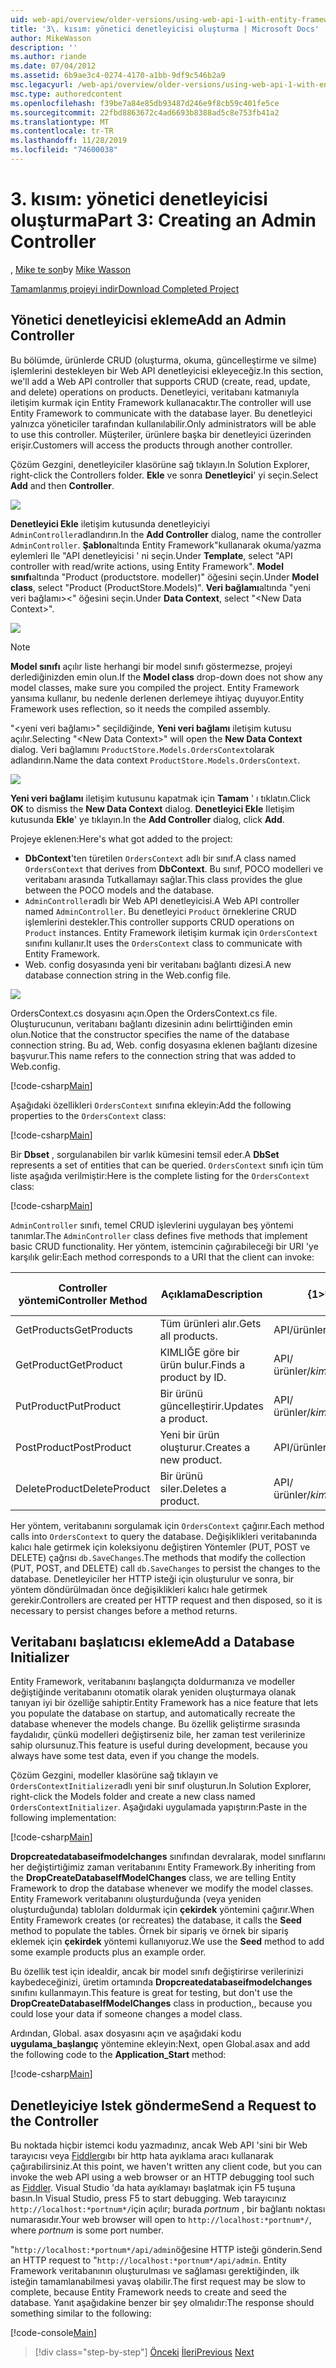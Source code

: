 ```yaml
---
uid: web-api/overview/older-versions/using-web-api-1-with-entity-framework-5/using-web-api-with-entity-framework-part-3
title: '3\. kısım: yönetici denetleyicisi oluşturma | Microsoft Docs'
author: MikeWasson
description: ''
ms.author: riande
ms.date: 07/04/2012
ms.assetid: 6b9ae3c4-0274-4170-a1bb-9df9c546b2a9
msc.legacyurl: /web-api/overview/older-versions/using-web-api-1-with-entity-framework-5/using-web-api-with-entity-framework-part-3
msc.type: authoredcontent
ms.openlocfilehash: f39be7a84e85db93487d246e9f8cb59c401fe5ce
ms.sourcegitcommit: 22fbd8863672c4ad6693b8388ad5c8e753fb41a2
ms.translationtype: MT
ms.contentlocale: tr-TR
ms.lasthandoff: 11/28/2019
ms.locfileid: "74600038"
---
```

# <a name="part-3-creating-an-admin-controller"></a><span data-ttu-id="ddb8c-102">3\. kısım: yönetici denetleyicisi oluşturma</span><span class="sxs-lookup"><span data-stu-id="ddb8c-102">Part 3: Creating an Admin Controller</span></span>

<span data-ttu-id="ddb8c-103">, [Mike te son](https://github.com/MikeWasson)</span><span class="sxs-lookup"><span data-stu-id="ddb8c-103">by [Mike Wasson](https://github.com/MikeWasson)</span></span>

[<span data-ttu-id="ddb8c-104">Tamamlanmış projeyi indir</span><span class="sxs-lookup"><span data-stu-id="ddb8c-104">Download Completed Project</span></span>](https://code.msdn.microsoft.com/ASP-NET-Web-API-with-afa30545)

## <a name="add-an-admin-controller"></a><span data-ttu-id="ddb8c-105">Yönetici denetleyicisi ekleme</span><span class="sxs-lookup"><span data-stu-id="ddb8c-105">Add an Admin Controller</span></span>

<span data-ttu-id="ddb8c-106">Bu bölümde, ürünlerde CRUD (oluşturma, okuma, güncelleştirme ve silme) işlemlerini destekleyen bir Web API denetleyicisi ekleyeceğiz.</span><span class="sxs-lookup"><span data-stu-id="ddb8c-106">In this section, we'll add a Web API controller that supports CRUD (create, read, update, and delete) operations on products.</span></span> <span data-ttu-id="ddb8c-107">Denetleyici, veritabanı katmanıyla iletişim kurmak için Entity Framework kullanacaktır.</span><span class="sxs-lookup"><span data-stu-id="ddb8c-107">The controller will use Entity Framework to communicate with the database layer.</span></span> <span data-ttu-id="ddb8c-108">Bu denetleyici yalnızca yöneticiler tarafından kullanılabilir.</span><span class="sxs-lookup"><span data-stu-id="ddb8c-108">Only administrators will be able to use this controller.</span></span> <span data-ttu-id="ddb8c-109">Müşteriler, ürünlere başka bir denetleyici üzerinden erişir.</span><span class="sxs-lookup"><span data-stu-id="ddb8c-109">Customers will access the products through another controller.</span></span>

<span data-ttu-id="ddb8c-110">Çözüm Gezgini, denetleyiciler klasörüne sağ tıklayın.</span><span class="sxs-lookup"><span data-stu-id="ddb8c-110">In Solution Explorer, right-click the Controllers folder.</span></span> <span data-ttu-id="ddb8c-111">**Ekle** ve sonra **Denetleyici**' yi seçin.</span><span class="sxs-lookup"><span data-stu-id="ddb8c-111">Select **Add** and then **Controller**.</span></span>

![](using-web-api-with-entity-framework-part-3/_static/image1.png)

<span data-ttu-id="ddb8c-112">**Denetleyici Ekle** iletişim kutusunda denetleyiciyi `AdminController`adlandırın.</span><span class="sxs-lookup"><span data-stu-id="ddb8c-112">In the **Add Controller** dialog, name the controller `AdminController`.</span></span> <span data-ttu-id="ddb8c-113">**Şablon**altında Entity Framework&quot;kullanarak okuma/yazma eylemleri Ile &quot;API denetleyicisi ' ni seçin.</span><span class="sxs-lookup"><span data-stu-id="ddb8c-113">Under **Template**, select &quot;API controller with read/write actions, using Entity Framework&quot;.</span></span> <span data-ttu-id="ddb8c-114">**Model sınıfı**altında "Product (productstore. modeller)" öğesini seçin.</span><span class="sxs-lookup"><span data-stu-id="ddb8c-114">Under **Model class**, select "Product (ProductStore.Models)".</span></span> <span data-ttu-id="ddb8c-115">**Veri bağlamı**altında "yeni veri bağlamı&gt;&lt;" öğesini seçin.</span><span class="sxs-lookup"><span data-stu-id="ddb8c-115">Under **Data Context**, select "&lt;New Data Context&gt;".</span></span>

![](using-web-api-with-entity-framework-part-3/_static/image2.png)

> [!NOTE]
> <span data-ttu-id="ddb8c-116">**Model sınıfı** açılır liste herhangi bir model sınıfı göstermezse, projeyi derlediğinizden emin olun.</span><span class="sxs-lookup"><span data-stu-id="ddb8c-116">If the **Model class** drop-down does not show any model classes, make sure you compiled the project.</span></span> <span data-ttu-id="ddb8c-117">Entity Framework yansıma kullanır, bu nedenle derlenen derlemeye ihtiyaç duyuyor.</span><span class="sxs-lookup"><span data-stu-id="ddb8c-117">Entity Framework uses reflection, so it needs the compiled assembly.</span></span>

<span data-ttu-id="ddb8c-118">"&lt;yeni veri bağlamı&gt;" seçildiğinde, **Yeni veri bağlamı** iletişim kutusu açılır.</span><span class="sxs-lookup"><span data-stu-id="ddb8c-118">Selecting "&lt;New Data Context&gt;" will open the **New Data Context** dialog.</span></span> <span data-ttu-id="ddb8c-119">Veri bağlamını `ProductStore.Models.OrdersContext`olarak adlandırın.</span><span class="sxs-lookup"><span data-stu-id="ddb8c-119">Name the data context `ProductStore.Models.OrdersContext`.</span></span>

![](using-web-api-with-entity-framework-part-3/_static/image3.png)

<span data-ttu-id="ddb8c-120">**Yeni veri bağlamı** iletişim kutusunu kapatmak için **Tamam** ' ı tıklatın.</span><span class="sxs-lookup"><span data-stu-id="ddb8c-120">Click **OK** to dismiss the **New Data Context** dialog.</span></span> <span data-ttu-id="ddb8c-121">**Denetleyici Ekle** Iletişim kutusunda **Ekle**' ye tıklayın.</span><span class="sxs-lookup"><span data-stu-id="ddb8c-121">In the **Add Controller** dialog, click **Add**.</span></span>

<span data-ttu-id="ddb8c-122">Projeye eklenen:</span><span class="sxs-lookup"><span data-stu-id="ddb8c-122">Here's what got added to the project:</span></span>

- <span data-ttu-id="ddb8c-123">**DbContext**'ten türetilen `OrdersContext` adlı bir sınıf.</span><span class="sxs-lookup"><span data-stu-id="ddb8c-123">A class named `OrdersContext` that derives from **DbContext**.</span></span> <span data-ttu-id="ddb8c-124">Bu sınıf, POCO modelleri ve veritabanı arasında Tutkallamayı sağlar.</span><span class="sxs-lookup"><span data-stu-id="ddb8c-124">This class provides the glue between the POCO models and the database.</span></span>
- <span data-ttu-id="ddb8c-125">`AdminController`adlı bir Web API denetleyicisi.</span><span class="sxs-lookup"><span data-stu-id="ddb8c-125">A Web API controller named `AdminController`.</span></span> <span data-ttu-id="ddb8c-126">Bu denetleyici `Product` örneklerine CRUD işlemlerini destekler.</span><span class="sxs-lookup"><span data-stu-id="ddb8c-126">This controller supports CRUD operations on `Product` instances.</span></span> <span data-ttu-id="ddb8c-127">Entity Framework iletişim kurmak için `OrdersContext` sınıfını kullanır.</span><span class="sxs-lookup"><span data-stu-id="ddb8c-127">It uses the `OrdersContext` class to communicate with Entity Framework.</span></span>
- <span data-ttu-id="ddb8c-128">Web. config dosyasında yeni bir veritabanı bağlantı dizesi.</span><span class="sxs-lookup"><span data-stu-id="ddb8c-128">A new database connection string in the Web.config file.</span></span>

![](using-web-api-with-entity-framework-part-3/_static/image4.png)

<span data-ttu-id="ddb8c-129">OrdersContext.cs dosyasını açın.</span><span class="sxs-lookup"><span data-stu-id="ddb8c-129">Open the OrdersContext.cs file.</span></span> <span data-ttu-id="ddb8c-130">Oluşturucunun, veritabanı bağlantı dizesinin adını belirttiğinden emin olun.</span><span class="sxs-lookup"><span data-stu-id="ddb8c-130">Notice that the constructor specifies the name of the database connection string.</span></span> <span data-ttu-id="ddb8c-131">Bu ad, Web. config dosyasına eklenen bağlantı dizesine başvurur.</span><span class="sxs-lookup"><span data-stu-id="ddb8c-131">This name refers to the connection string that was added to Web.config.</span></span>

[!code-csharp[Main](using-web-api-with-entity-framework-part-3/samples/sample1.cs)]

<span data-ttu-id="ddb8c-132">Aşağıdaki özellikleri `OrdersContext` sınıfına ekleyin:</span><span class="sxs-lookup"><span data-stu-id="ddb8c-132">Add the following properties to the `OrdersContext` class:</span></span>

[!code-csharp[Main](using-web-api-with-entity-framework-part-3/samples/sample2.cs)]

<span data-ttu-id="ddb8c-133">Bir **Dbset** , sorgulanabilen bir varlık kümesini temsil eder.</span><span class="sxs-lookup"><span data-stu-id="ddb8c-133">A **DbSet** represents a set of entities that can be queried.</span></span> <span data-ttu-id="ddb8c-134">`OrdersContext` sınıfı için tüm liste aşağıda verilmiştir:</span><span class="sxs-lookup"><span data-stu-id="ddb8c-134">Here is the complete listing for the `OrdersContext` class:</span></span>

[!code-csharp[Main](using-web-api-with-entity-framework-part-3/samples/sample3.cs)]

<span data-ttu-id="ddb8c-135">`AdminController` sınıfı, temel CRUD işlevlerini uygulayan beş yöntemi tanımlar.</span><span class="sxs-lookup"><span data-stu-id="ddb8c-135">The `AdminController` class defines five methods that implement basic CRUD functionality.</span></span> <span data-ttu-id="ddb8c-136">Her yöntem, istemcinin çağırabileceği bir URI 'ye karşılık gelir:</span><span class="sxs-lookup"><span data-stu-id="ddb8c-136">Each method corresponds to a URI that the client can invoke:</span></span>

| <span data-ttu-id="ddb8c-137">Controller yöntemi</span><span class="sxs-lookup"><span data-stu-id="ddb8c-137">Controller Method</span></span> | <span data-ttu-id="ddb8c-138">Açıklama</span><span class="sxs-lookup"><span data-stu-id="ddb8c-138">Description</span></span> | <span data-ttu-id="ddb8c-139">{1&gt;URI&lt;1}</span><span class="sxs-lookup"><span data-stu-id="ddb8c-139">URI</span></span> | <span data-ttu-id="ddb8c-140">HTTP yöntemi</span><span class="sxs-lookup"><span data-stu-id="ddb8c-140">HTTP Method</span></span> |
| --- | --- | --- | --- |
| <span data-ttu-id="ddb8c-141">GetProducts</span><span class="sxs-lookup"><span data-stu-id="ddb8c-141">GetProducts</span></span> | <span data-ttu-id="ddb8c-142">Tüm ürünleri alır.</span><span class="sxs-lookup"><span data-stu-id="ddb8c-142">Gets all products.</span></span> | <span data-ttu-id="ddb8c-143">API/ürünler</span><span class="sxs-lookup"><span data-stu-id="ddb8c-143">api/products</span></span> | <span data-ttu-id="ddb8c-144">Al</span><span class="sxs-lookup"><span data-stu-id="ddb8c-144">GET</span></span> |
| <span data-ttu-id="ddb8c-145">GetProduct</span><span class="sxs-lookup"><span data-stu-id="ddb8c-145">GetProduct</span></span> | <span data-ttu-id="ddb8c-146">KIMLIĞE göre bir ürün bulur.</span><span class="sxs-lookup"><span data-stu-id="ddb8c-146">Finds a product by ID.</span></span> | <span data-ttu-id="ddb8c-147">API/ürünler/*kimlik*</span><span class="sxs-lookup"><span data-stu-id="ddb8c-147">api/products/*id*</span></span> | <span data-ttu-id="ddb8c-148">Al</span><span class="sxs-lookup"><span data-stu-id="ddb8c-148">GET</span></span> |
| <span data-ttu-id="ddb8c-149">PutProduct</span><span class="sxs-lookup"><span data-stu-id="ddb8c-149">PutProduct</span></span> | <span data-ttu-id="ddb8c-150">Bir ürünü güncelleştirir.</span><span class="sxs-lookup"><span data-stu-id="ddb8c-150">Updates a product.</span></span> | <span data-ttu-id="ddb8c-151">API/ürünler/*kimlik*</span><span class="sxs-lookup"><span data-stu-id="ddb8c-151">api/products/*id*</span></span> | <span data-ttu-id="ddb8c-152">KONUR</span><span class="sxs-lookup"><span data-stu-id="ddb8c-152">PUT</span></span> |
| <span data-ttu-id="ddb8c-153">PostProduct</span><span class="sxs-lookup"><span data-stu-id="ddb8c-153">PostProduct</span></span> | <span data-ttu-id="ddb8c-154">Yeni bir ürün oluşturur.</span><span class="sxs-lookup"><span data-stu-id="ddb8c-154">Creates a new product.</span></span> | <span data-ttu-id="ddb8c-155">API/ürünler</span><span class="sxs-lookup"><span data-stu-id="ddb8c-155">api/products</span></span> | <span data-ttu-id="ddb8c-156">Yayınla</span><span class="sxs-lookup"><span data-stu-id="ddb8c-156">POST</span></span> |
| <span data-ttu-id="ddb8c-157">DeleteProduct</span><span class="sxs-lookup"><span data-stu-id="ddb8c-157">DeleteProduct</span></span> | <span data-ttu-id="ddb8c-158">Bir ürünü siler.</span><span class="sxs-lookup"><span data-stu-id="ddb8c-158">Deletes a product.</span></span> | <span data-ttu-id="ddb8c-159">API/ürünler/*kimlik*</span><span class="sxs-lookup"><span data-stu-id="ddb8c-159">api/products/*id*</span></span> | <span data-ttu-id="ddb8c-160">DELETE</span><span class="sxs-lookup"><span data-stu-id="ddb8c-160">DELETE</span></span> |

<span data-ttu-id="ddb8c-161">Her yöntem, veritabanını sorgulamak için `OrdersContext` çağırır.</span><span class="sxs-lookup"><span data-stu-id="ddb8c-161">Each method calls into `OrdersContext` to query the database.</span></span> <span data-ttu-id="ddb8c-162">Değişiklikleri veritabanında kalıcı hale getirmek için koleksiyonu değiştiren Yöntemler (PUT, POST ve DELETE) çağrısı `db.SaveChanges`.</span><span class="sxs-lookup"><span data-stu-id="ddb8c-162">The methods that modify the collection (PUT, POST, and DELETE) call `db.SaveChanges` to persist the changes to the database.</span></span> <span data-ttu-id="ddb8c-163">Denetleyiciler her HTTP isteği için oluşturulur ve sonra, bir yöntem döndürülmadan önce değişiklikleri kalıcı hale getirmek gerekir.</span><span class="sxs-lookup"><span data-stu-id="ddb8c-163">Controllers are created per HTTP request and then disposed, so it is necessary to persist changes before a method returns.</span></span>

## <a name="add-a-database-initializer"></a><span data-ttu-id="ddb8c-164">Veritabanı başlatıcısı ekleme</span><span class="sxs-lookup"><span data-stu-id="ddb8c-164">Add a Database Initializer</span></span>

<span data-ttu-id="ddb8c-165">Entity Framework, veritabanını başlangıçta doldurmanıza ve modeller değiştiğinde veritabanını otomatik olarak yeniden oluşturmaya olanak tanıyan iyi bir özelliğe sahiptir.</span><span class="sxs-lookup"><span data-stu-id="ddb8c-165">Entity Framework has a nice feature that lets you populate the database on startup, and automatically recreate the database whenever the models change.</span></span> <span data-ttu-id="ddb8c-166">Bu özellik geliştirme sırasında faydalıdır, çünkü modelleri değiştirseniz bile, her zaman test verilerinize sahip olursunuz.</span><span class="sxs-lookup"><span data-stu-id="ddb8c-166">This feature is useful during development, because you always have some test data, even if you change the models.</span></span>

<span data-ttu-id="ddb8c-167">Çözüm Gezgini, modeller klasörüne sağ tıklayın ve `OrdersContextInitializer`adlı yeni bir sınıf oluşturun.</span><span class="sxs-lookup"><span data-stu-id="ddb8c-167">In Solution Explorer, right-click the Models folder and create a new class named `OrdersContextInitializer`.</span></span> <span data-ttu-id="ddb8c-168">Aşağıdaki uygulamada yapıştırın:</span><span class="sxs-lookup"><span data-stu-id="ddb8c-168">Paste in the following implementation:</span></span>

[!code-csharp[Main](using-web-api-with-entity-framework-part-3/samples/sample4.cs)]

<span data-ttu-id="ddb8c-169">**Dropcreatedatabaseifmodelchanges** sınıfından devralarak, model sınıflarını her değiştirtiğimiz zaman veritabanını Entity Framework.</span><span class="sxs-lookup"><span data-stu-id="ddb8c-169">By inheriting from the **DropCreateDatabaseIfModelChanges** class, we are telling Entity Framework to drop the database whenever we modify the model classes.</span></span> <span data-ttu-id="ddb8c-170">Entity Framework veritabanını oluşturduğunda (veya yeniden oluşturduğunda) tabloları doldurmak için **çekirdek** yöntemini çağırır.</span><span class="sxs-lookup"><span data-stu-id="ddb8c-170">When Entity Framework creates (or recreates) the database, it calls the **Seed** method to populate the tables.</span></span> <span data-ttu-id="ddb8c-171">Örnek bir sipariş ve örnek bir sipariş eklemek için **çekirdek** yöntemi kullanıyoruz.</span><span class="sxs-lookup"><span data-stu-id="ddb8c-171">We use the **Seed** method to add some example products plus an example order.</span></span>

<span data-ttu-id="ddb8c-172">Bu özellik test için idealdir, ancak bir model sınıfı değiştirirse verilerinizi kaybedeceğinizi, üretim ortamında **Dropcreatedatabaseifmodelchanges** sınıfını kullanmayın.</span><span class="sxs-lookup"><span data-stu-id="ddb8c-172">This feature is great for testing, but don't use the **DropCreateDatabaseIfModelChanges** class in production,, because you could lose your data if someone changes a model class.</span></span>

<span data-ttu-id="ddb8c-173">Ardından, Global. asax dosyasını açın ve aşağıdaki kodu **uygulama\_başlangıç** yöntemine ekleyin:</span><span class="sxs-lookup"><span data-stu-id="ddb8c-173">Next, open Global.asax and add the following code to the **Application\_Start** method:</span></span>

[!code-csharp[Main](using-web-api-with-entity-framework-part-3/samples/sample5.cs)]

## <a name="send-a-request-to-the-controller"></a><span data-ttu-id="ddb8c-174">Denetleyiciye Istek gönderme</span><span class="sxs-lookup"><span data-stu-id="ddb8c-174">Send a Request to the Controller</span></span>

<span data-ttu-id="ddb8c-175">Bu noktada hiçbir istemci kodu yazmadınız, ancak Web API 'sini bir Web tarayıcısı veya [Fiddler](http://www.fiddler2.com/fiddler2/)gıbı bir http hata ayıklama aracı kullanarak çağırabilirsiniz.</span><span class="sxs-lookup"><span data-stu-id="ddb8c-175">At this point, we haven't written any client code, but you can invoke the web API using a web browser or an HTTP debugging tool such as [Fiddler](http://www.fiddler2.com/fiddler2/).</span></span> <span data-ttu-id="ddb8c-176">Visual Studio 'da hata ayıklamayı başlatmak için F5 tuşuna basın.</span><span class="sxs-lookup"><span data-stu-id="ddb8c-176">In Visual Studio, press F5 to start debugging.</span></span> <span data-ttu-id="ddb8c-177">Web tarayıcınız `http://localhost:*portnum*/`için açılır; burada *portnum* , bir bağlantı noktası numarasıdır.</span><span class="sxs-lookup"><span data-stu-id="ddb8c-177">Your web browser will open to `http://localhost:*portnum*/`, where *portnum* is some port number.</span></span>

<span data-ttu-id="ddb8c-178">"`http://localhost:*portnum*/api/admin`öğesine HTTP isteği gönderin.</span><span class="sxs-lookup"><span data-stu-id="ddb8c-178">Send an HTTP request to "`http://localhost:*portnum*/api/admin`.</span></span> <span data-ttu-id="ddb8c-179">Entity Framework veritabanının oluşturulması ve sağlaması gerektiğinden, ilk isteğin tamamlanabilmesi yavaş olabilir.</span><span class="sxs-lookup"><span data-stu-id="ddb8c-179">The first request may be slow to complete, because Entity Framework needs to create and seed the database.</span></span> <span data-ttu-id="ddb8c-180">Yanıt aşağıdakine benzer bir şey olmalıdır:</span><span class="sxs-lookup"><span data-stu-id="ddb8c-180">The response should something similar to the following:</span></span>

[!code-console[Main](using-web-api-with-entity-framework-part-3/samples/sample6.cmd)]

> [!div class="step-by-step"]
> <span data-ttu-id="ddb8c-181">[Önceki](using-web-api-with-entity-framework-part-2.md)
> [İleri](using-web-api-with-entity-framework-part-4.md)</span><span class="sxs-lookup"><span data-stu-id="ddb8c-181">[Previous](using-web-api-with-entity-framework-part-2.md)
[Next](using-web-api-with-entity-framework-part-4.md)</span></span>
